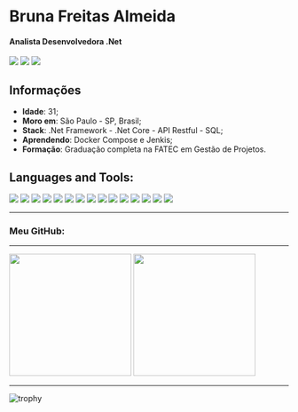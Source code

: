 <h1 align="left">Bruna Freitas Almeida</h1>
<p align="left"><h4>Analista Desenvolvedora .Net</h4></p>
<p align="left">
<img src="https://img.shields.io/badge/@brunafreit4s-FA0005?style=for-the-badge&logo=github&logoColor=white&link=https://github.com/brunafreit4s" />
<img src="https://img.shields.io/badge/Bruna_Freitas-FA0005?style=for-the-badge&logo=buymeacoffee&logoColor=white&link=https://www.linkedin.com/in/bruna-freitas-almeida-a14b01182/" />
<img src="https://img.shields.io/badge/@brunafreit4s-FA0005?style=for-the-badge&logo=instagram&logoColor=white&link=https://www.instagram.com/brunafreit4s/" />
</p>

<div align="left">
  <h2>Informações</h2>
  <ul dir="auto">
    <li><strong>Idade</strong>: 31;</li>
    <li><strong>Moro em</strong>: São Paulo - SP, Brasil;</li>
    <li><strong>Stack</strong>: .Net Framework - .Net Core - API Restful - SQL;</li>
    <li><strong>Aprendendo</strong>: Docker Compose e Jenkis;</li>
    <li><strong>Formação</strong>: Graduação completa na FATEC em Gestão de Projetos.</li>
  </ul>

  <h2>Languages and Tools:</h2>
  <img src="https://img.shields.io/badge/.NET-512BD4?style=for-the-badge&logo=dotnet&logoColor=white" />  
  <img src="https://img.shields.io/badge/python-3776AB?style=for-the-badge&logo=python&logoColor=white" />
  <img src="https://img.shields.io/badge/django-092E20?style=for-the-badge&logo=django&logoColor=white" />
  <img src="https://img.shields.io/badge/fastapi-009688?style=for-the-badge&logo=fastapi&logoColor=white" />
  <img src="https://img.shields.io/badge/sqlserver-FBBA00?style=for-the-badge&logo=dotnet&logoColor=black" />
  <img src="https://img.shields.io/badge/mysql-4479A1?style=for-the-badge&logo=mysql&logoColor=white" />
  <img src="https://img.shields.io/badge/elastic-005571?style=for-the-badge&logo=elastic&logoColor=white" />
  <img src="https://img.shields.io/badge/git-F05032?style=for-the-badge&logo=git&logoColor=white" />
  <img src="https://img.shields.io/badge/postman-FF6C37?style=for-the-badge&logo=postman&logoColor=white" />
  <img src="https://img.shields.io/badge/html-E34F26?style=for-the-badge&logo=html5&logoColor=white" />
  <img src="https://img.shields.io/badge/css-663399?style=for-the-badge&logo=css&logoColor=white" />
  <img src="https://img.shields.io/badge/javascript-F7DF1E?style=for-the-badge&logo=javascript&logoColor=black" />
  <img src="https://img.shields.io/badge/jquery-0769AD?style=for-the-badge&logo=jquery&logoColor=white" />
  <img src="https://img.shields.io/badge/chart.js-FF6384?style=for-the-badge&logo=chartdotjs&logoColor=white" />
  <img src="https://img.shields.io/badge/bootstrap-7952B3?style=for-the-badge&logo=bootstrap&logoColor=white" />
  <link rel="stylesheet" type='text/css' href="https://cdn.jsdelivr.net/gh/devicons/devicon@latest/devicon.min.css" /> 
</div>

<div>
  <hr/>
  <h3>Meu GitHub:</h3>
  <hr/>
</div>

<div align="left">
  <img height="220em" src="https://github-readme-stats.vercel.app/api?username=brunafreit4s&show_icons=true&theme=radical&include_all_commits=true&count_private=true"/>
  <img height="220em" src="https://github-readme-stats.vercel.app/api/top-langs/?username=brunafreit4s&layout=compact&langs_count=10&theme=radical"/>
</div>
<div align="left"> 
  <hr/>
  
  ![trophy](https://github-profile-trophy.vercel.app/?username=brunafreit4s&theme=radical)
</div>
